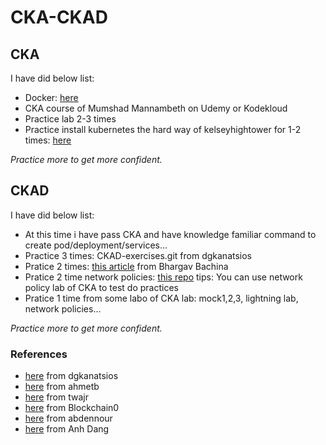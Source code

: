# CKA-CKAD

## CKA

I have did below list:

   - Docker: [here](https://www.youtube.com/watch?v=zJ6WbK9zFpI&t=2001s)
   - CKA course of Mumshad Mannambeth on Udemy or Kodekloud
   - Practice lab 2-3 times 
   - Practice install kubernetes the hard way of kelseyhightower for 1-2 times: [here](https://github.com/kelseyhightower/kubernetes-the-hard-way)

 _Practice more to get more confident._

## CKAD

I have did below list:

   -  At this time i have pass CKA and have knowledge familiar command to create pod/deployment/services...
   -  Practice 3 times: CKAD-exercises.git from dgkanatsios
   -  Pratice 2 times: [this article](https://medium.com/bb-tutorials-and-thoughts/practice-enough-with-these-questions-for-the-ckad-exam-2f42d1228552) from Bhargav Bachina
   -  Pratice 2 time network policies: [this repo](https://github.com/ahmetb/kubernetes-network-policy-recipes.git)
          tips: You can use network policy lab of CKA to test do practices 
   - Pratice 1 time from some labo of CKA lab: mock1,2,3, lightning lab, network policies...
 
 _Practice more to get more confident._
 
### References
- [here](https://github.com/dgkanatsios/CKAD-exercises.git) from dgkanatsios
- [here](https://github.com/ahmetb/kubernetes-network-policy-recipes.git) from ahmetb
- [here](https://github.com/twajr/ckad-prep-notes) from twajr
- [here](https://www.reddit.com/r/kubernetes/comments/9uydc1/passed_the_ckad_special_thanks_to_the_linux/) from Blockchain0
- [here](https://medium.com/devopslinks/my-story-towards-cka-ckad-and-some-tips-daf495e711a9) from abdennour
- [here](https://medium.com/chotot-techblog/tips-tricks-to-pass-certified-kubernetes-application-developer-ckad-exam-67c9e1b32e6e) from Anh Dang
